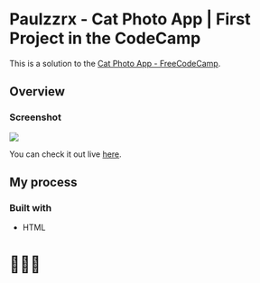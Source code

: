 # Paulzzrx - Cat Photo App | First Project in the CodeCamp

This is a solution to the [Cat Photo App - FreeCodeCamp](https://www.freecodecamp.org/learn/2022/responsive-web-design/). 


## Overview

### Screenshot

![](https://github.com/Paulzzrx/CatPhoto-FCC/assets/164313124/dce3390c-9751-4e81-8616-861aed08a22d)

You can check it out live [here](https://paulzzrx.github.io/CatPhoto-FCC/).

## My process

### Built with

- HTML
  
# 🚀🚀🚀
